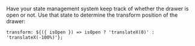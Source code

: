 
Have your state management system keep track of whether the drawer is open or not. Use that state to determine the transform position of the drawer:
```
transform: ${({ isOpen }) => isOpen ? 'translateX(0)' : 'translateX(-100%)'};
```
